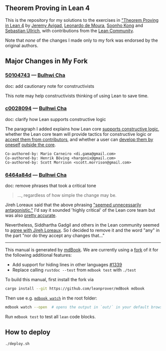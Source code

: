 Theorem Proving in Lean 4
-----------------------

This is the repository for my solutions to the exercises in ["Theorem Proving in Lean 4][tpil] by
[Jeremy Avigad][ja], [Leonardo de Moura][ldm], [Soonho Kong][sk] and [Sebastian Ullrich][su], with
contributions from the [Lean Community][lean-comm].

Note that *none* of the changes I made only to my fork was endorsed by the original authors.

[tpil]: https://lean-lang.org/theorem_proving_in_lean4/title_page.html
[ja]: https://www.andrew.cmu.edu/user/avigad/
[ldm]: https://leodemoura.github.io/about.html
[sk]: https://soonhokong.github.io/
[su]: https://sebasti.a.nullri.ch/
[lean-comm]: https://leanprover-community.github.io/

## Major Changes in My Fork

### [50104743](https://git.sr.ht/~chabulhwi/theorem_proving_in_lean4/commit/50104743de63ed2f0554ab63ae0792ae46b5b189) — [Bulhwi Cha](https://git.sr.ht/~chabulhwi/)

doc: add cautionary note for constructivists

This note may help constructivists thinking of using Lean to save time.

### [c0028094](https://git.sr.ht/~chabulhwi/theorem_proving_in_lean4/commit/c002809407f9e82870a72d18886ec36dbffc893c) — [Bulhwi Cha](https://git.sr.ht/~chabulhwi/)

doc: clarify how Lean supports constructive logic

The paragraph I added explains how Lean core [supports constructive
logic][classical-tactics], whether the Lean core team will provide
tactics for constructive logic or [accept them from
contributors][not-priority], and whether a user can [develop them by
oneself][not-stopping] [outside the core][possible].

[classical-tactics]: https://leanprover.zulipchat.com/#narrow/stream/348111-std4/topic/Movement.20from.20Std.20to.20Init/near/430339840
[not-priority]: https://leanprover.zulipchat.com/#narrow/stream/348111-std4/topic/How.20classical.20is.20std4.3F/near/383780177
[not-stopping]: https://leanprover.zulipchat.com/#narrow/stream/270676-lean4/topic/constructive.20tactic.20mode.20in.20lean/near/431685357
[possible]: https://leanprover.zulipchat.com/#narrow/stream/270676-lean4/topic/constructive.20tactic.20mode.20in.20lean/near/431714863

    Co-authored-by: Mario Carneiro <di.gama@gmail.com>
    Co-authored-by: Henrik Böving <hargonix@gmail.com>
    Co-authored-by: Scott Morrison <scott.morrison@gmail.com>

### [6464a84d](https://git.sr.ht/~chabulhwi/theorem_proving_in_lean4/commit/6464a84d4e61b50b27534167cf373599a3b099e9) — [Bulhwi Cha](https://git.sr.ht/~chabulhwi/)

doc: remove phrases that took a critical tone

> …, regardless of how simple the change may be.

Jireh Loreaux said that the above phrasing ["seemed unnecessarily
antagonistic."][0] I'd say it sounded 'highly critical' of the Lean core
team but was also [pretty accurate][1].

Nevertheless, Siddhartha Gadgil and others in the Lean community seemed
to [agree with Jireh Loreaux][2]. So I decided to remove it and the word
"any" in the part "nor do they accept any changes that…"

[0]:
https://leanprover.zulipchat.com/#narrow/stream/270676-lean4/topic/constructive.20tactic.20mode.20in.20lean/near/431770413
[1]:
https://leanprover.zulipchat.com/#narrow/stream/270676-lean4/topic/constructive.20tactic.20mode.20in.20lean/near/431789933
[2]:
https://leanprover.zulipchat.com/#narrow/stream/270676-lean4/topic/constructive.20tactic.20mode.20in.20lean/near/431787322

---

This manual is generated by [mdBook](https://github.com/rust-lang/mdBook). We are currently using a
[fork](https://github.com/leanprover/mdBook) of it for the following additional features:

* Add support for hiding lines in other languages [#1339](https://github.com/rust-lang/mdBook/pull/1339)
* Replace calling `rustdoc --test` from `mdbook test` with `./test`

To build this manual, first install the fork via
```bash
cargo install --git https://github.com/leanprover/mdBook mdbook
```
Then use e.g. [`mdbook watch`](https://rust-lang.github.io/mdBook/cli/watch.html) in the root folder:
```bash
mdbook watch --open  # opens the output in `out/` in your default browser
```

Run `mdbook test` to test all `lean` code blocks.

## How to deploy

```
./deploy.sh
```
